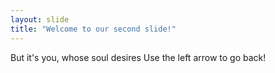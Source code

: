 ```yaml
---
layout: slide
title: "Welcome to our second slide!"
---
```

But it's you, whose soul desires
Use the left arrow to go back!
